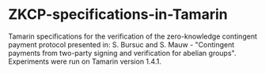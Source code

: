 # ZKCP-specifications-in-Tamarin
Tamarin specifications for the verification of the zero-knowledge contingent payment protocol presented in: S. Bursuc and S. Mauw - "Contingent payments from two-party signing and verification for abelian groups". Experiments were run on Tamarin version 1.4.1. 


